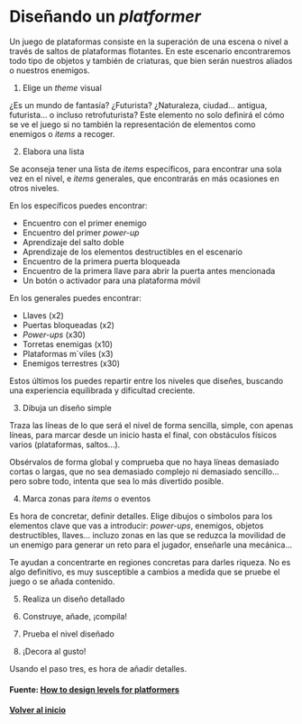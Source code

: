 # Diseñando un _platformer_

Un juego de plataformas consiste en la superación de una escena o nivel a través de saltos de plataformas flotantes. En este escenario encontraremos todo tipo de objetos y también de criaturas, que bien serán nuestros aliados o nuestros enemigos.

1. Elige un _theme_ visual

¿Es un mundo de fantasía? ¿Futurista? ¿Naturaleza, ciudad... antigua, futurista... o incluso retrofuturista? Este elemento no solo definirá el cómo se ve el juego si no también la representación de elementos como enemigos o _items_ a recoger.

2. Elabora una lista

Se aconseja tener una lista de _items_ específicos, para encontrar una sola vez en el nivel, e _items_ generales, que encontrarás en más ocasiones en otros niveles.

En los específicos puedes encontrar:

* Encuentro con el primer enemigo
* Encuentro del primer _power-up_
* Aprendizaje del salto doble
* Aprendizaje de los elementos destructibles en el escenario
* Encuentro de la primera puerta bloqueada
* Encuentro de la primera llave para abrir la puerta antes mencionada
* Un botón o activador para una plataforma móvil

En los generales puedes encontrar:

* Llaves (x2)
* Puertas bloqueadas (x2)
* _Power-ups_ (x30)
* Torretas enemigas (x10)
* Plataformas m´viles (x3)
* Enemigos terrestres (x30)

Estos últimos los puedes repartir entre los niveles que diseñes, buscando una experiencia equilibrada y dificultad creciente.

3. Dibuja un diseño simple

Traza las líneas de lo que será el nivel de forma sencilla, simple, con apenas líneas, para marcar desde un inicio hasta el final, con obstáculos físicos varios (plataformas, saltos...).

Obsérvalos de forma global y comprueba que no haya líneas demasiado cortas o largas, que no sea demasiado complejo ni demasiado sencillo... pero sobre todo, intenta que sea lo más divertido posible.

4. Marca zonas para _items_ o eventos

Es hora de concretar, definir detalles. Elige dibujos o símbolos para los elementos clave que vas a introducir: _power-ups_, enemigos, objetos destructibles, llaves... incluzo zonas en las que se reduzca la movilidad de un enemigo para generar un reto para el jugador, enseñarle una mecánica...

Te ayudan a concentrarte en regiones concretas para darles riqueza. No es algo definitivo, es muy susceptible a cambios a medida que se pruebe el juego o se añada contenido.

5. Realiza un diseño detallado

6. Construye, añade, ¡compila!

7. Prueba el nivel diseñado

8. ¡Decora al gusto!

Usando el paso tres, es hora de añadir detalles.

#### Fuente: [How to design levels for platformers](http://devmag.org.za/2011/07/04/how-to-design-levels-for-a-platformer/)

#### [Volver al inicio](../../README.md)